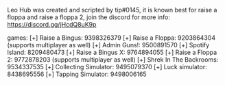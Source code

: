 Leo Hub was created and scripted by tip#0145, it is known best for raise a floppa and raise a floppa 2, join the discord for more info: https://discord.gg/jHcdQ8uK9p

games: 
[+] Raise a Bingus: 9398326379
[+] Raise a Floppa: 9203864304 (supports multiplayer as well)
[+] Admin Guns!: 9500891570
[+] Spotify Island: 8209480473
[+] Raise a Bingus X: 9764894055
[+] Raise a Floppa 2: 9772878203 (supports multiplayer as well)
[+] Shrek In The Backrooms: 9534337535
[+] Collecting Simulator: 9495079370
[+] Luck simulator: 8438695556
[+] Tapping Simulator: 9498006165
